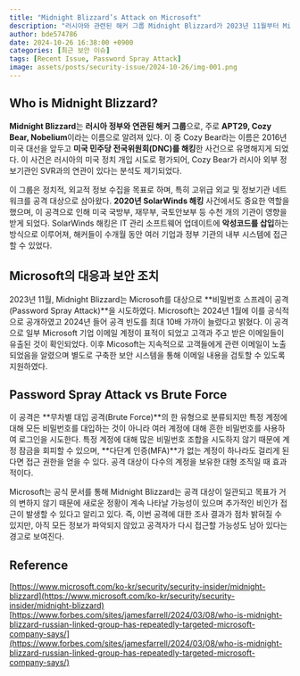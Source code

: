 ```yaml
---
title: "Midnight Blizzard’s Attack on Microsoft"
description: "러시아와 관련된 해커 그룹 Midnight Blizzard가 2023년 11월부터 Microsoft를 공격했으며, 이는 2024년 1월에 공개되었다."
author: bde574786
date: 2024-10-26 16:38:00 +0900
categories: [최근 보안 이슈]
tags: [Recent Issue, Password Spray Attack]
image: assets/posts/security-issue/2024-10-26/img-001.png
---
```


## **Who is Midnight Blizzard?**

**Midnight Blizzard**는 **러시아 정부와 연관된 해커 그룹**으로, 주로 **APT29, Cozy Bear, Nobelium**이라는 이름으로 알려져 있다. 이 중 Cozy Bear라는 이름은 2016년 미국 대선을 앞두고 **미국 민주당 전국위원회(DNC)를 해킹**한 사건으로 유명해지게 되었다. 이 사건은 러시아의 미국 정치 개입 시도로 평가되어, Cozy Bear가 러시아 외부 정보기관인 SVR과의 연관이 있다는 분석도 제기되었다.

이 그룹은 정치적, 외교적 정보 수집을 목표로 하며, 특히 고위급 외교 및 정보기관 네트워크를 공격 대상으로 삼아왔다. **2020년 SolarWinds 해킹** 사건에서도 중요한 역할을 했으며, 이 공격으로 인해 미국 국방부, 재무부, 국토안보부 등 수천 개의 기관이 영향을 받게 되었다. SolarWinds 해킹은 IT 관리 소프트웨어 업데이트에 **악성코드를 삽입**하는 방식으로 이루어져, 해커들이 수개월 동안 여러 기업과 정부 기관의 내부 시스템에 접근할 수 있었다.

## **Microsoft의 대응과 보안 조치**

2023년 11월, Midnight Blizzard는 Microsoft를 대상으로 **비밀번호 스프레이 공격(Password Spray Attack)**을 시도하였다. Microsoft는 2024년 1월에 이를 공식적으로 공개하였고 2024년 들어 공격 빈도를 최대 10배 가까이 늘렸다고 밝혔다. 이 공격으로 일부 Microsoft 기업 이메일 계정이 표적이 되었고 고객과 주고 받은 이메일들이 유출된 것이 확인되었다. 이후 Micosoft는 지속적으로 고객들에게 관련 이메일이 노출되었음을 알렸으며 별도로 구축한 보안 시스템을 통해 이메일 내용을 검토할 수 있도록 지원하였다.

## **Password Spray Attack vs Brute Force**

이 공격은 **무차별 대입 공격(Brute Force)**의 한 유형으로 분류되지만 특정 계정에 대해 모든 비밀번호를 대입하는 것이 아니라 여러 계정에 대해 흔한 비밀번호를 사용하여 로그인을 시도한다. 특정 계정에 대해 많은 비밀번호 조합을 시도하지 않기 때문에 계정 잠금을 회피할 수 있으며, **다단계 인증(MFA)**가 없는 계정이 하나라도 걸리게 된다면 접근 권한을 얻을 수 있다. 공격 대상이 다수의 계정을 보유한 대형 조직일 때 효과적이다.

Microsoft는 공식 문서를 통해 Midnight Blizzard는 공격 대상이 일관되고 목표가 거의 변하지 않기 때문에 새로운 정황이 계속 나타날 가능성이 있으며 추가적인 비인가 접근이 발생할 수 있다고 알리고 있다. 즉, 이번 공격에 대한 조사 결과가 점차 밝혀질 수 있지만, 아직 모든 정보가 파악되지 않았고 공격자가 다시 접근할 가능성도 남아 있다는 경고로 보여진다.

## Reference

[https://www.microsoft.com/ko-kr/security/security-insider/midnight-blizzard](https://www.microsoft.com/ko-kr/security/security-insider/midnight-blizzard)
[https://www.forbes.com/sites/jamesfarrell/2024/03/08/who-is-midnight-blizzard-russian-linked-group-has-repeatedly-targeted-microsoft-company-says/](https://www.forbes.com/sites/jamesfarrell/2024/03/08/who-is-midnight-blizzard-russian-linked-group-has-repeatedly-targeted-microsoft-company-says/)
